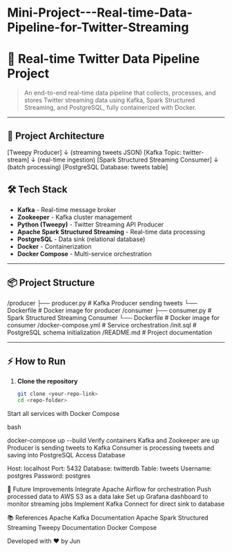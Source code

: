 # Mini-Project---Real-time-Data-Pipeline-for-Twitter-Streaming
# 📡 Real-time Twitter Data Pipeline Project

> An end-to-end real-time data pipeline that collects, processes, and stores Twitter streaming data using Kafka, Spark Structured Streaming, and PostgreSQL, fully containerized with Docker.

---

## 🚀 Project Architecture

[Tweepy Producer] ↓ (streaming tweets JSON) [Kafka Topic: twitter-stream] ↓ (real-time ingestion) [Spark Structured Streaming Consumer] ↓ (batch processing) [PostgreSQL Database: tweets table]


## 🛠️ Tech Stack

- **Kafka** - Real-time message broker
- **Zookeeper** - Kafka cluster management
- **Python (Tweepy)** - Twitter Streaming API Producer
- **Apache Spark Structured Streaming** - Real-time data processing
- **PostgreSQL** - Data sink (relational database)
- **Docker** - Containerization
- **Docker Compose** - Multi-service orchestration

---

## 📦 Project Structure

/producer ├── producer.py # Kafka Producer sending tweets └── Dockerfile # Docker image for producer /consumer ├── consumer.py # Spark Structured Streaming Consumer └── Dockerfile # Docker image for consumer /docker-compose.yml # Service orchestration /init.sql # PostgreSQL schema initialization /README.md # Project documentation

---

## ⚡ How to Run

1. **Clone the repository**
   ```bash
   git clone <your-repo-link>
   cd <repo-folder>
Start all services with Docker Compose

bash

docker-compose up --build
Verify containers
Kafka and Zookeeper are up
Producer is sending tweets to Kafka
Consumer is processing tweets and saving into PostgreSQL
Access Database

Host: localhost
Port: 5432
Database: twitterdb
Table: tweets
Username: postgres
Password: postgres

🎯 Future Improvements
Integrate Apache Airflow for orchestration
Push processed data to AWS S3 as a data lake
Set up Grafana dashboard to monitor streaming jobs
Implement Kafka Connect for direct sink to database


📚 References
Apache Kafka Documentation
Apache Spark Structured Streaming
Tweepy Documentation
Docker Compose

Developed with ❤️ by Jun
